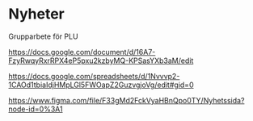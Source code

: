 # Nyheter
Grupparbete för PLU 

https://docs.google.com/document/d/16A7-FzyRwqyRxrRPX4eP5pxu2kzbyMQ-KPSasYXb3aM/edit

https://docs.google.com/spreadsheets/d/1Nvvvp2-1CAOd1tbiaIdjHMpLGl5FWOapZ2GuzvgjoVg/edit#gid=0

https://www.figma.com/file/F33gMd2FckVyaHBnQpo0TY/Nyhetssida?node-id=0%3A1
